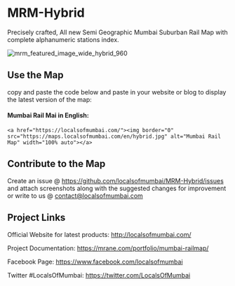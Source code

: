 # MRM-Hybrid
Precisely crafted, All new Semi Geographic Mumbai Suburban Rail Map with complete alphanumeric stations index.

![mrm_featured_image_wide_hybrid_960](https://user-images.githubusercontent.com/9861917/63509522-fe11f000-c4f9-11e9-9763-10443dd03252.jpg)

## Use the Map
copy and paste the code below and paste in your website or blog to display the latest version of the map:

#### Mumbai Rail Mai in English:
```
<a href="https://localsofmumbai.com/"><img border="0" src="https://maps.localsofmumbai.com/en/hybrid.jpg" alt="Mumbai Rail Map" width="100% auto"></a>
```

## Contribute to the Map

Create an issue @ https://github.com/localsofmumbai/MRM-Hybrid/issues and attach screenshots along with the suggested changes for improvement or write to us @ contact@localsofmumbai.com

## Project Links

Official Website for latest products:
http://localsofmumbai.com/

Project Documentation:
https://mrane.com/portfolio/mumbai-railmap/

Facebook Page:
https://www.facebook.com/localsofmumbai

Twitter #LocalsOfMumbai:
https://twitter.com/LocalsOfMumbai
